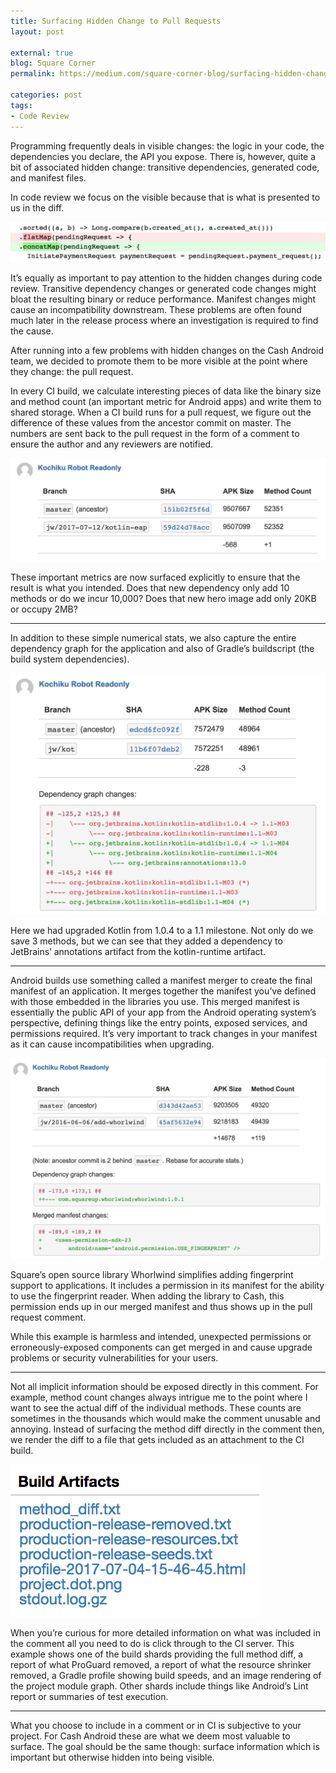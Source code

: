 ```yaml
---
title: Surfacing Hidden Change to Pull Requests
layout: post

external: true
blog: Square Corner
permalink: https://medium.com/square-corner-blog/surfacing-hidden-change-to-pull-requests-6a371266e479

categories: post
tags:
- Code Review
---
```


Programming frequently deals in visible changes: the logic in your code, the dependencies you declare, the API you expose. There is, however, quite a bit of associated hidden change: transitive dependencies, generated code, and manifest files.

In code review we focus on the visible because that is what is presented to us in the diff.

![](/static/post-image/hidden-change-0.png)

It’s equally as important to pay attention to the hidden changes during code review. Transitive dependency changes or generated code changes might bloat the resulting binary or reduce performance. Manifest changes might cause an incompatibility downstream. These problems are often found much later in the release process where an investigation is required to find the cause.

After running into a few problems with hidden changes on the Cash Android team, we decided to promote them to be more visible at the point where they change: the pull request.

In every CI build, we calculate interesting pieces of data like the binary size and method count (an important metric for Android apps) and write them to shared storage. When a CI build runs for a pull request, we figure out the difference of these values from the ancestor commit on master. The numbers are sent back to the pull request in the form of a comment to ensure the author and any reviewers are notified.

![](/static/post-image/hidden-change-1.png)

These important metrics are now surfaced explicitly to ensure that the result is what you intended. Does that new dependency only add 10 methods or do we incur 10,000? Does that new hero image add only 20KB or occupy 2MB?

---

In addition to these simple numerical stats, we also capture the entire dependency graph for the application and also of Gradle’s buildscript (the build system dependencies).

![](/static/post-image/hidden-change-2.png)

Here we had upgraded Kotlin from 1.0.4 to a 1.1 milestone. Not only do we save 3 methods, but we can see that they added a dependency to JetBrains’ annotations artifact from the kotlin-runtime artifact.

---

Android builds use something called a manifest merger to create the final manifest of an application. It merges together the manifest you’ve defined with those embedded in the libraries you use. This merged manifest is essentially the public API of your app from the Android operating system’s perspective, defining things like the entry points, exposed services, and permissions required. It’s very important to track changes in your manifest as it can cause incompatibilities when upgrading.

![](/static/post-image/hidden-change-3.png)

Square’s open source library Whorlwind simplifies adding fingerprint support to applications. It includes a permission in its manifest for the ability to use the fingerprint reader. When adding the library to Cash, this permission ends up in our merged manifest and thus shows up in the pull request comment.

While this example is harmless and intended, unexpected permissions or erroneously-exposed components can get merged in and cause upgrade problems or security vulnerabilities for your users.

---

Not all implicit information should be exposed directly in this comment. For example, method count changes always intrigue me to the point where I want to see the actual diff of the individual methods. These counts are sometimes in the thousands which would make the comment unusable and annoying. Instead of surfacing the method diff directly in the comment then, we render the diff to a file that gets included as an attachment to the CI build.

![](/static/post-image/hidden-change-4.png)

When you’re curious for more detailed information on what was included in the comment all you need to do is click through to the CI server. This example shows one of the build shards providing the full method diff, a report of what ProGuard removed, a report of what the resource shrinker removed, a Gradle profile showing build speeds, and an image rendering of the project module graph. Other shards include things like Android’s Lint report or summaries of test execution.

---

What you choose to include in a comment or in CI is subjective to your project. For Cash Android these are what we deem most valuable to surface. The goal should be the same though: surface information which is important but otherwise hidden into being visible.